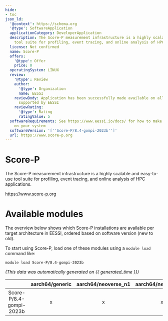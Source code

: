 ```yaml
---
hide:
- toc
json_ld:
  '@context': https://schema.org
  '@type': SoftwareApplication
  applicationCategory: DeveloperApplication
  description: The Score-P measurement infrastructure is a highly scalable and easy-to-use
    tool suite for profiling, event tracing, and online analysis of HPC applications.
  license: Not confirmed
  name: Score-P
  offers:
    '@type': Offer
    price: 0
  operatingSystem: LINUX
  review:
    '@type': Review
    author:
      '@type': Organization
      name: EESSI
    reviewBody: Application has been successfully made available on all architectures
      supported by EESSI
    reviewRating:
      '@type': Rating
      ratingValue: 5
  softwareRequirements: See https://www.eessi.io/docs/ for how to make EESSI available
    on your system
  softwareVersion: '[''Score-P/8.4-gompi-2023b'']'
  url: https://www.score-p.org
---
```


Score-P
=======


The Score-P measurement infrastructure is a highly scalable and easy-to-use tool suite for profiling, event tracing, and online analysis of HPC applications.

https://www.score-p.org
# Available modules


The overview below shows which Score-P installations are available per target architecture in EESSI, ordered based on software version (new to old).

To start using Score-P, load one of these modules using a `module load` command like:

```shell
module load Score-P/8.4-gompi-2023b
```

*(This data was automatically generated on {{ generated_time }})*  

| |aarch64/generic|aarch64/neoverse_n1|aarch64/neoverse_v1|aarch64/nvidia|x86_64/generic|x86_64/amd/zen2|x86_64/amd/zen3|x86_64/amd/zen4|x86_64/intel/haswell|x86_64/intel/sapphirerapids|x86_64/intel/skylake_avx512|aarch64/nvidia/grace|
| :---: | :---: | :---: | :---: | :---: | :---: | :---: | :---: | :---: | :---: | :---: | :---: | :---: |
|Score-P/8.4-gompi-2023b|x|x|x|-|x|x|x|x|x|x|x|x|
